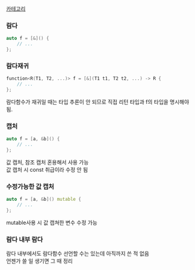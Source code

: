 [카테고리](/README.md)
### 람다
```cpp
auto f = [&]() {
    // ...
};
```

### 람다재귀
```cpp
function<R(T1, T2, ...)> f = [&](T1 t1, T2 t2, ...) -> R {
    // ...
};
```
람다함수가 재귀일 때는 타입 추론이 안 되므로 직접 리턴 타입과 f의 타입을 명시해야 됨.

### 캡처
```cpp
auto f = [a, &b]() {
    // ...
};
```
값 캡처, 참조 캡처 혼용해서 사용 가능   
값 캡처 시 const 취급이라 수정 안 됨   

### 수정가능한 값 캡처
```cpp
auto f = [a, &b]() mutable {
    // ...
};
```
mutable사용 시 값 캡쳐한 변수 수정 가능

### 람다 내부 람다
람다 내부에서도 람다함수 선언할 수는 있는데 아직까지 쓴 적 없음   
언젠가 쓸 일 생기면 그 때 정리   